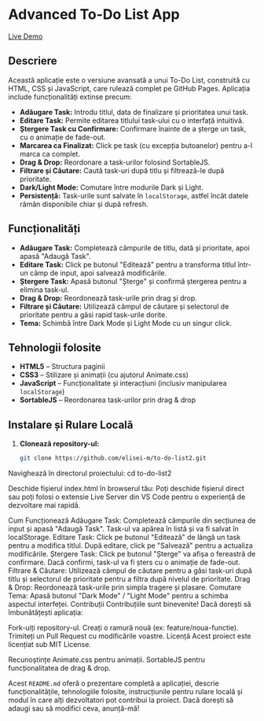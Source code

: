# Advanced To-Do List App

[Live Demo](https://elisei-m.github.io/to-do-list2/)

## Descriere

Această aplicație este o versiune avansată a unui To-Do List, construită cu HTML, CSS și JavaScript, care rulează complet pe GitHub Pages. Aplicația include funcționalități extinse precum:

- **Adăugare Task:** Introdu titlul, data de finalizare și prioritatea unui task.
- **Editare Task:** Permite editarea titlului task-ului cu o interfață intuitivă.
- **Ștergere Task cu Confirmare:** Confirmare înainte de a șterge un task, cu o animație de fade-out.
- **Marcarea ca Finalizat:** Click pe task (cu excepția butoanelor) pentru a-l marca ca complet.
- **Drag & Drop:** Reordonare a task-urilor folosind SortableJS.
- **Filtrare și Căutare:** Caută task-uri după titlu și filtrează-le după prioritate.
- **Dark/Light Mode:** Comutare între modurile Dark și Light.
- **Persistență:** Task-urile sunt salvate în `localStorage`, astfel încât datele rămân disponibile chiar și după refresh.

## Funcționalități

- **Adăugare Task:** Completează câmpurile de titlu, dată și prioritate, apoi apasă "Adaugă Task".
- **Editare Task:** Click pe butonul "Editează" pentru a transforma titlul într-un câmp de input, apoi salvează modificările.
- **Ștergere Task:** Apasă butonul "Șterge" și confirmă ștergerea pentru a elimina task-ul.
- **Drag & Drop:** Reordonează task-urile prin drag și drop.
- **Filtrare și Căutare:** Utilizează câmpul de căutare și selectorul de prioritate pentru a găsi rapid task-urile dorite.
- **Tema:** Schimbă între Dark Mode și Light Mode cu un singur click.

## Tehnologii folosite

- **HTML5** – Structura paginii
- **CSS3** – Stilizare și animații (cu ajutorul Animate.css)
- **JavaScript** – Funcționalitate și interacțiuni (inclusiv manipularea `localStorage`)
- **SortableJS** – Reordonarea task-urilor prin drag & drop

## Instalare și Rulare Locală

1. **Clonează repository-ul:**
   ```bash
   git clone https://github.com/elisei-m/to-do-list2.git

Navighează în directorul proiectului:
cd to-do-list2

Deschide fișierul index.html în browserul tău:
Poți deschide fișierul direct sau poți folosi o extensie Live Server din VS Code pentru o experiență de dezvoltare mai rapidă.

Cum Funcționează
Adăugare Task: Completează câmpurile din secțiunea de input și apasă "Adaugă Task". Task-ul va apărea în listă și va fi salvat în localStorage.
Editare Task: Click pe butonul "Editează" de lângă un task pentru a modifica titlul. După editare, click pe "Salvează" pentru a actualiza modificările.
Ștergere Task: Click pe butonul "Șterge" va afișa o fereastră de confirmare. Dacă confirmi, task-ul va fi șters cu o animație de fade-out.
Filtrare & Căutare: Utilizează câmpul de căutare pentru a găsi task-uri după titlu și selectorul de prioritate pentru a filtra după nivelul de prioritate.
Drag & Drop: Reordonează task-urile prin simpla tragere și plasare.
Comutare Tema: Apasă butonul "Dark Mode" / "Light Mode" pentru a schimba aspectul interfeței.
Contribuții
Contribuțiile sunt binevenite! Dacă dorești să îmbunătățești aplicația:

Fork-uiți repository-ul.
Creați o ramură nouă (ex: feature/noua-functie).
Trimiteți un Pull Request cu modificările voastre.
Licență
Acest proiect este licențiat sub MIT License.

Recunoștințe
Animate.css pentru animații.
SortableJS pentru funcționalitatea de drag & drop.


Acest `README.md` oferă o prezentare completă a aplicației, descrie funcționalitățile, tehnologiile folosite, instrucțiunile pentru rulare locală și modul în care alți dezvoltatori pot contribui la proiect. Dacă dorești să adaugi sau să modifici ceva, anunță-mă!

